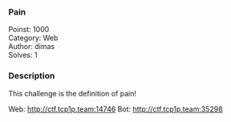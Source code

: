 ### Pain

Poinst: 1000 \
Category: Web \
Author: dimas \
Solves: 1

### Description

This challenge is the definition of pain!

Web: http://ctf.tcp1p.team:14746 Bot: http://ctf.tcp1p.team:35298

